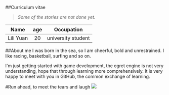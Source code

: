 ##Curriculum vitae
>*Some of the stories are not done yet.*

| Name         |age         |Occupation |
| ------------- |:-------------:|:-----:|
| Lili Yuan           | 20            | university student  |
##About me
I was born in the sea, so I am cheerful, bold and unrestrained. I like racing, basketball, surfing and so on.

I'm just getting started with game development, the egret engine is not very understanding, hope that through learning more comprehensively.
It is very happy to meet with you in GitHub, the common exchange of learning.

#Run ahead, to meet the tears and laugh
![](http://img5.imgtn.bdimg.com/it/u=3065262222,3596772621&fm=206&gp=0.jpg)
